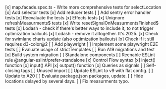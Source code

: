 [x] map.facade.spec.ts - Write more comprehensive tests for selectLocation
[x] Add selector tests
[x] Add reducer tests
[ ] Add sentry error handler tests
[x] Reevaluate the tests
[x] Effects tests
    [x] Unignore refreshMeasurments$ tests
    [x] Write resetSignalOnMeasurmentsFinished$ tests
[x] Lodash - check if there's better ways to include it, to not trigger optimization bailouts
[x] Lodash - remove it altogether. It's 2025.
[x] Check for swimlane charts update (also optimization bailouts)
    [x] Check if it still requires d3-color@2
[ ] Add playwright
[ ] Implement some playwright E2E tests
[ ] Evaluate usage of strictTemplates
[ ] Run A19 migrations and test
    [x] Build system migration
    [ ] Standalone components
        [ ] Reenable ESLint rule @angular-eslint/prefer-standalone
    [x] Control Flow syntax
    [x] inject() function
    [x] input() API
    [x] output() function
    [x] Queries as signals
    [ ] Self-closing tags
    [ ] Unused import
[ ] Update ESLint to v9 with flat config.
[ ] Update to A20
[ ] Evaluate package.json packages, update.
[ ] Hide locations delayed by several days.
[ ] Fix measurments typo.
